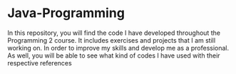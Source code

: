 # Java-Programming
In this repository, you will find the code I have developed throughout the Programming 2 course. It includes exercises and projects that I am still working on. In order to improve my skills and develop me as a professional. As well, you will be able to see what kind of codes I have used with their respective references
